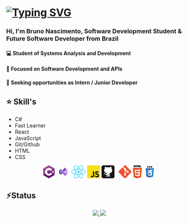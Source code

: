 
# [![Typing SVG](https://readme-typing-svg.herokuapp.com?font=Fira+Code&duration=4500&pause=1000&color=F7EACA&width=435&lines=Hello%2C+I'm+Bruno!%F0%9F%91%8B+;From+S%C3%A3o+Paulo%2C+Brazil+%F0%9F%93%8C;Software+Developer%F0%9F%92%BB;Always+Learning+%F0%9F%93%9A;Turning+Ideas+into+Reality+%F0%9F%8C%90)](https://git.io/typing-svg)

### Hi, I'm **Bruno Nascimento**, Software Development Student & **Future Software Developer** from Brazil


#### 💻 Student of Systems Analysis and Development

#### 🚀 Focused on Software Development and APIs

#### 🎯 Seeking opportunities as Intern / Junior Developer


## ⭐ Skill's

  - C#
  - Fast Learner
  - React
  - JavaScript
  - Git/Github
  - HTML
  - CSS
<p align="center">
      <code><img title="C#" height="35" src="images/cSharp.svg"></code>
      <code><img title="VisualStudio" height="35" src="images/image.png"></code>
      <code><img title="React" height="35" src="images/React-icon.svg.png"></code>
      <code><img title="JavaScript" height="35" src="images/javascript.svg"></code> 
      <code><img title="GitHub" height="35" src="images/45_github-tile.e1be128b4e.svg"> </code> 
      <code><img title="Git" height="35" src="images/Git-Icon-1788C.png"></code>
      <code><img title="HTML 5" height="35" src="images/html5.svg"></code>
      <code><img title="CSS" height="35" src="images/css.svg"></code>
   
</p>


## ⚡Status
<p align="center">
  <a href="https://github.com/kihus">
    <img 
      height="165" 
      src="https://github-readme-stats.vercel.app/api?username=kihus&show_icons=true&theme=react&border_color=61dafb&hide_border=true" 
    />
  </a>
  <a href="https://github.com/kihus">
    <img  
      src="https://github-readme-stats.vercel.app/api/top-langs/?username=kihus&hide=c%23,powershell,Mathematica,Ruby,Objective-C,Objective-C%2b%2b,Cuda&title_color=61dafb&text_color=ffffff&icon_color=61dafb&bg_color=20232a&langs_count=8&layout=compact&border_color=61dafb&hide_border=true&size_weight=0.5&count_weight=0.5" 
    />
  </a>
</p>

